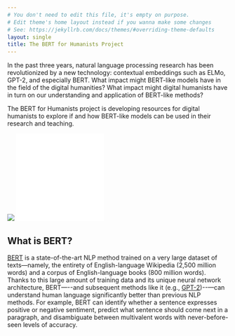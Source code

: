 ```yaml
---
# You don't need to edit this file, it's empty on purpose.
# Edit theme's home layout instead if you wanna make some changes
# See: https://jekyllrb.com/docs/themes/#overriding-theme-defaults
layout: single
title: The BERT for Humanists Project
---
```


In the past three years, natural language processing research has been revolutionized by a new technology: contextual embeddings such as ELMo, GPT-2, and especially BERT. 
What impact might BERT-like models have in the field of the digital humanities? What impact might digital humanists have in turn on our understanding and application of BERT-like methods? 

The BERT for Humanists project is developing resources for digital humanists to explore if and how BERT-like models can be used in their research and teaching. 

<img width=400 src="https://www.neh.gov/sites/default/files/inline-files/NEH-Preferred-Seal-Transparent820.png"/> <img width=200 src="assets/images/cornell_seal_simple_white.svg"/>

## What is BERT?

[BERT](https://ai.googleblog.com/2018/11/open-sourcing-bert-state-of-art-pre.html) is a state-of-the-art NLP method trained on a very large dataset of texts—namely, the entirety of English-language Wikipedia (2,500 million words) and a corpus of English-language books (800 million words). Thanks to this large amount of training data and its unique neural network architecture, BERT—--and subsequent methods like it (e.g., [GPT-2]([https://openai.com/blog/better-language-models/))--—can understand human language significantly better than previous NLP methods. For example, BERT can identify whether a sentence expresses positive or negative sentiment, predict what sentence should come next in a paragraph, and disambiguate between multivalent words with never-before-seen levels of accuracy.

